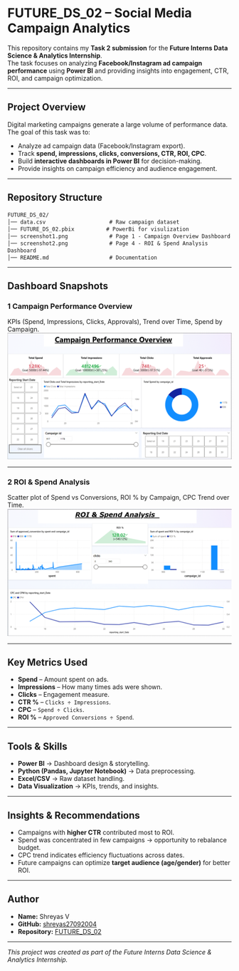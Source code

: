 #  FUTURE_DS_02 – Social Media Campaign Analytics

This repository contains my **Task 2 submission** for the **Future Interns Data Science & Analytics Internship**.  
The task focuses on analyzing **Facebook/Instagram ad campaign performance** using **Power BI** and providing insights into engagement, CTR, ROI, and campaign optimization.

---

##  Project Overview
Digital marketing campaigns generate a large volume of performance data.  
The goal of this task was to:
- Analyze ad campaign data (Facebook/Instagram export).
- Track **spend, impressions, clicks, conversions, CTR, ROI, CPC**.
- Build **interactive dashboards in Power BI** for decision-making.
- Provide insights on campaign efficiency and audience engagement.

---

##  Repository Structure

```
FUTURE_DS_02/
│── data.csv                    # Raw campaign dataset
│── FUTURE_DS_02.pbix          # PowerBi for visulization
│── screenshot1.png             # Page 1 - Campaign Overview Dashboard
│── screenshot2.png             # Page 4 - ROI & Spend Analysis Dashboard
│── README.md                   # Documentation
```

---

##  Dashboard Snapshots

### 1️ Campaign Performance Overview  
KPIs (Spend, Impressions, Clicks, Approvals), Trend over Time, Spend by Campaign.  
![Campaign Performance Overview](screenshot1.png)

---

### 2️ ROI & Spend Analysis  
Scatter plot of Spend vs Conversions, ROI % by Campaign, CPC Trend over Time.  
![ROI & Spend Analysis](screenshot2.png)

---

##  Key Metrics Used
- **Spend** – Amount spent on ads.  
- **Impressions** – How many times ads were shown.  
- **Clicks** – Engagement measure.  
- **CTR %** – `Clicks ÷ Impressions`.  
- **CPC** – `Spend ÷ Clicks`.  
- **ROI %** – `Approved Conversions ÷ Spend`.  

---

##  Tools & Skills
- **Power BI** → Dashboard design & storytelling.  
- **Python (Pandas, Jupyter Notebook)** → Data preprocessing.  
- **Excel/CSV** → Raw dataset handling.  
- **Data Visualization** → KPIs, trends, and insights.  

---

##  Insights & Recommendations
- Campaigns with **higher CTR** contributed most to ROI.  
- Spend was concentrated in few campaigns → opportunity to rebalance budget.  
- CPC trend indicates efficiency fluctuations across dates.  
- Future campaigns can optimize **target audience (age/gender)** for better ROI.  

---

##  Author
- **Name:** Shreyas V 
- **GitHub:** [shreyas27092004](https://github.com/shreyas27092004)  
- **Repository:** [FUTURE_DS_02](https://github.com/shreyas27092004/FUTURE_DS_02)  

---
*This project was created as part of the Future Interns Data Science & Analytics Internship.*
